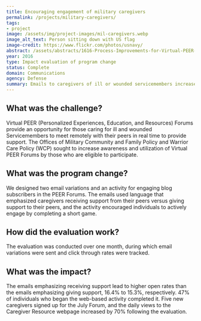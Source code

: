 ```yaml
---
title: Encouraging engagement of military caregivers
permalink: /projects/military-caregivers/
tags:
- project
image: /assets/img/project-images/mil-caregivers.webp
image_alt_text: Person sitting down with US flag
image-credit: https://www.flickr.com/photos/usnavy/
abstract: /assets/abstracts/1616-Process-Improvements-for-Virtual-PEER-Forums.pdf
year: 2016
type: Impact evaluation of program change
status: Complete
domain: Communications
agency: Defense
summary: Emails to caregivers of ill or wounded servicemembers increased awareness of available benefits
---
```

## What was the challenge?
Virtual PEER (Personalized Experiences, Education, and Resources) Forums provide an opportunity for those caring for ill and wounded Servicemembers to meet remotely with their peers in real time to provide support. The Offices of Military Community and Family Policy and Warrior Care Policy (WCP) sought to increase awareness and utilization of Virtual PEER Forums by those who are eligible to participate.

## What was the program change?
We designed two email variations and an activity for engaging blog subscribers in the PEER Forums. The emails used language that emphasized caregivers receiving support from their peers versus giving support to their peers, and the activity encouraged individuals to actively engage by completing a short game.

## How did the evaluation work?
The evaluation was conducted over one month, during which email variations were sent and click through rates were tracked.

## What was the impact?
The emails emphasizing receiving support lead to higher open rates than the emails emphasizing giving support, 16.4% to 15.3%, respectively. 47% of individuals who began the web-based activity completed it. Five new caregivers signed up for the July Forum, and the daily views to the Caregiver Resource webpage increased by 70% following the evaluation.
